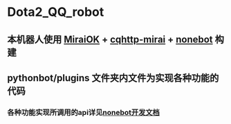 # Dota2_QQ_robot
## 本机器人使用 [MiraiOK](https://github.com/LXY1226/MiraiOK) + [cqhttp-mirai](https://github.com/yyuueexxiinngg/cqhttp-mirai) + [nonebot](https://github.com/nonebot/nonebot)  构建
## pythonbot/plugins 文件夹内文件为实现各种功能的代码
### 各种功能实现所调用的api详见[nonebot开发文档](https://docs.nonebot.dev/)
